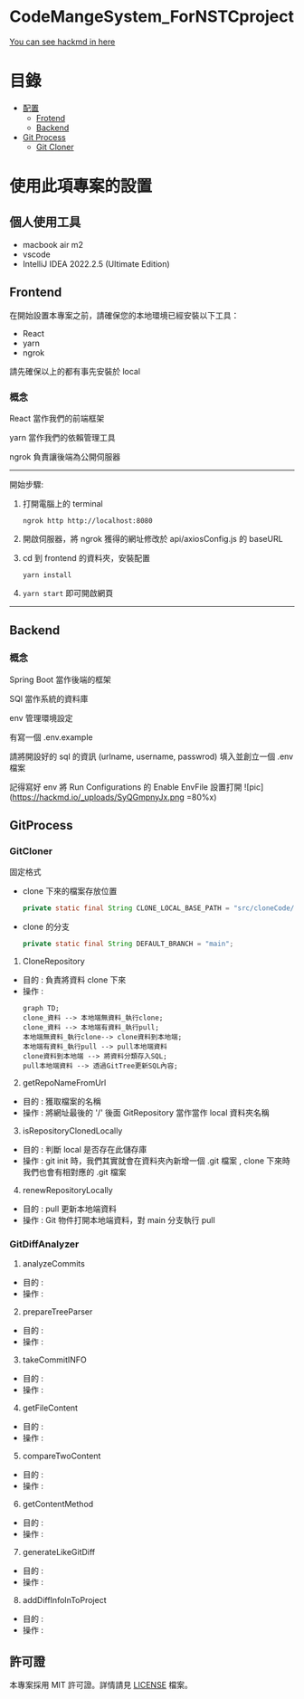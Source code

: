 # CodeMangeSystem_ForNSTCproject

[You can see hackmd in here](https://hackmd.io/@ruserxd/rJGP1-6RR)

# 目錄
- [配置](#使用此項專案的設置)
    - [Frotend](#Frontend)
    - [Backend](#Backend)
- [Git Process](#GitProcess)
    - [Git Cloner](#GitCloner)

# 使用此項專案的設置

## 個人使用工具
- macbook air m2
- vscode
- IntelliJ IDEA 2022.2.5 (Ultimate Edition)

## Frontend
在開始設置本專案之前，請確保您的本地環境已經安裝以下工具：
- React
- yarn
- ngrok

請先確保以上的都有事先安裝於 local

### 概念
React 當作我們的前端框架

yarn 當作我們的依賴管理工具

ngrok 負責讓後端為公開伺服器

---
開始步驟:
1. 打開電腦上的 terminal
    ```
    ngrok http http://localhost:8080
    ```
2. 開啟伺服器，將 ngrok 獲得的網址修改於 api/axiosConfig.js 的 baseURL

3. cd 到 frontend 的資料夾，安裝配置
    ```
    yarn install
    ```
4. `yarn start` 即可開啟網頁

---

## Backend

### 概念
Spring Boot 當作後端的框架

SQl 當作系統的資料庫

env 管理環境設定

有寫一個 .env.example

請將開設好的 sql 的資訊 (urlname, username, passwrod) 填入並創立一個 .env 檔案

記得寫好 env 將 Run Configurations 的 Enable EnvFile 設置打開
![pic](https://hackmd.io/_uploads/SyQGmpnyJx.png =80%x)


## GitProcess

### GitCloner
固定格式
- clone 下來的檔案存放位置
    ```java
    private static final String CLONE_LOCAL_BASE_PATH = "src/cloneCode/";
    ```
- clone 的分支
    ```java
    private static final String DEFAULT_BRANCH = "main";
    ```

1. CloneRepository
- 目的 : 負責將資料 clone 下來
- 操作 :
   ```mermaid
   graph TD;
   clone_資料 --> 本地端無資料_執行clone;
   clone_資料 --> 本地端有資料_執行pull;
   本地端無資料_執行clone--> clone資料到本地端;
   本地端有資料_執行pull --> pull本地端資料
   clone資料到本地端 --> 將資料分類存入SQL;
   pull本地端資料 --> 透過GitTree更新SQL內容;
   ```

2. getRepoNameFromUrl
- 目的 : 獲取檔案的名稱
- 操作 : 將網址最後的 '/' 後面 GitRepository 當作當作 local 資料夾名稱

3. isRepositoryClonedLocally
- 目的 : 判斷 local 是否存在此儲存庫
- 操作 : git init 時，我們其實就會在資料夾內新增一個 .git 檔案      , clone 下來時我們也會有相對應的 .git 檔案

4. renewRepositoryLocally
- 目的 : pull 更新本地端資料
- 操作 : Git 物件打開本地端資料，對 main 分支執行 pull

### GitDiffAnalyzer
1. analyzeCommits
- 目的 :
- 操作 :

2. prepareTreeParser
- 目的 :
- 操作 :

3. takeCommitINFO
- 目的 :
- 操作 :

4. getFileContent
- 目的 :
- 操作 :

5. compareTwoContent
- 目的 :
- 操作 :

6. getContentMethod
- 目的 :
- 操作 :

7. generateLikeGitDiff
- 目的 :
- 操作 :

8. addDiffInfoInToProject
- 目的 :
- 操作 :


## 許可證

本專案採用 MIT 許可證。詳情請見 [LICENSE](LICENSE) 檔案。
